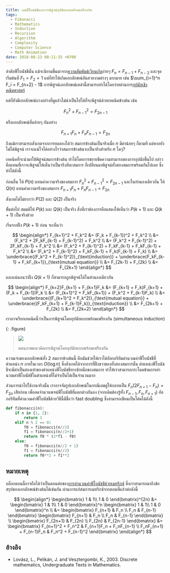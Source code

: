 ```yaml
---
title: เลขฟีโบนัชชีและการพิสูจน์อุปนัยแบบพร้อมเพรียงกัน
tags:
  - Fibonacci
  - Mathematics
  - Induction
  - Recursion
  - Algorithm
  - Complexity
  - Computer Science
  - Math Animation
date: 2018-08-23 08:11:15 +0700
---
```


ลำดับฟีโบนัชชีนั้น แม้จะนิยามขึ้นมาจาก[ความสัมพันธ์เวียนเกิด][recurrence]ง่ายๆ $F_n = F_{n-1} + F_{n-2}$ และจุดเริ่มต้นที่ $F_1 = F_2 = 1$ แต่ก็ทำให้เกิดเอกลักษณ์อันสวยงามต่างๆ มากมาย เช่น $\sum_{i=1}^n F_i = F_{n+2} - 1$ การพิสูจน์เอกลักษณ์เหล่านี้สามารถทำได้โดยง่ายผ่านการ[อุปนัยเชิงคณิตศาสตร์][math induction]

แต่ก็ยังมีเอกลักษณ์บางอย่างที่ดูแล้วไม่น่าเป็นไปได้ที่จะพิสูจน์ด้วยเทคนิคข้างต้น เช่น

$$
F_n^2 + F_{n-1}^2 = F_{2n-1}
$$

หรือเอกลักษณ์ที่คล้ายๆ กันอย่าง

$$
F_{n+1}F_n + F_nF_{n-1} = F_{2n}
$$

ถึงแม้เราสามารถสังเกตจากการทดลองได้ว่า สมการข้างต้นเป็นจริงเมื่อ $n$ มีค่าน้อยๆ ก็ตามที แต่หากยังไม่ได้พิสูจน์ เราจะแน่ใจได้อย่างไรว่าสมการข้างต้นจะเป็นจริงสำหรับ $n$ ใดๆ?

เทคนิคที่จะนำมาใช้พิสูจน์สมการข้างต้น ทำได้โดยการขยายขีดความสามารถของการอุปนัยขึ้นไป กล่าวคือแทนที่เราจะพิสูจน์ให้เห็นว่าเป็นจริงทีละสมการ ก็เปลี่ยนมาพิสูจน์ทั้งสองสมการพร้อมกันไปเลย ซึ่งทำได้ดังนี้

ก่อนอื่น ให้ $P(n)$ แทนค่าความจริงของสมการ $F_n^2 + F_{n-1}^2 = F_{2n-1}$ และในทำนองเดียวกัน ให้ $Q(n)$ แทนค่าความจริงของสมการ $F_{n+1}F_n + F_nF_{n-1} = F_{2n}$

สังเกตได้ไม่ยากว่า $P(2)$ และ $Q(2)$ เป็นจริง

ขั้นต่อไป สมมติให้ $P(k)$ และ $Q(k)$ เป็นจริง สิ่งที่เราต้องการคือแสดงให้เห็นว่า $P(k+1)$ และ $Q(k+1)$ เป็นจริงด้วย

เริ่มจากฝั่ง $P(k+1)$ ก่อน จะเห็นว่า

$$
\begin{align*}
F_{k+1}^2 + F_k^2 &= (F_k + F_{k-1})^2 + F_k^2 \\
                  &= (F_k^2 + 2F_kF_{k-1} + F_{k-1}^2) + F_k^2 \\
                  &= (F_k^2 + F_{k-1}^2) + 2F_kF_{k-1} + F_k^2 \\
                  &= (F_k^2 + F_{k-1}^2) + F_kF_{k-1} + F_kF_{k-1} + F_k^2 \\
                  &= (F_k^2 + F_{k-1}^2) + F_kF_{k-1} + F_k(F_{k-1} + F_k) \\
                  &= \underbrace{(F_k^2 + F_{k-1}^2)}_{\text{induction}} + \underbrace{F_kF_{k-1} + F_kF_{k+1}}_{\text{mutual equation}} \\
                  &= F_{2k-1} + F_{2k} \\
                  &= F_{2k+1}
\end{align*}
$$

และแน่นอนว่าฝั่ง $Q(k+1)$ ก็สามารถถูกพิสูจน์ได้ในทำนองเดียวกัน

$$
\begin{align*}
F_{k+2}F_{k+1} + F_{k+1}F_k &= (F_{k+1} + F_k)F_{k+1} + (F_k + F_{k-1})F_k \\
                            &= (F_{k+1}^2 + F_kF_{k+1}) + (F_k^2 + F_{k-1}F_k) \\
                            &= \underbrace{(F_{k+1}^2 + F_k^2)}_{\text{mutual equation}} + \underbrace{(F_kF_{k+1} + F_{k-1}F_k)}_{\text{induction}} \\
                            &= F_{2k+1} + F_{2k} \\
                            &= F_{2k+2}
\end{align*}
$$

เราอาจเรียกเทคนิคนี้ว่าเป็นการพิสูจน์โดยอุปนัยแบบพร้อมเพรียงกัน (simultaneous induction)

{: .figure}
> ![](/images/math/simultaneous-induction.gif)
>
> แผนภาพแนวคิดการพิสูจน์โดยอุปนัยแบบพร้อมเพรียงกัน

ความเจ๋งของเอกลักษณ์ทั้ง 2 สมการข้างต้นนี้ คือมันช่วยให้เราได้อัลกอริทึมคำนวณค่าฟีโบนัชชีที่ตำแหน่ง $n$ ภายในเวลา $O(\log n)$ ซึ่งสังเกตได้จากการที่ฝั่งขวาของทั้งสองสมการนั้น ตำแหน่งฟีโบนัชชีจะมีค่าเป็นสองเท่าของตำแหน่งฟีโบนัชชีทางซ้ายมือของสมการ ทำให้เราสามารถกระโดดข้ามการคำนวณค่าฟีโบนัชชีในตำแหน่งที่ไม่จำเป็นได้เป็นจำนวนมาก

ส่วนการนำไปใช้งานจริงนั้น เราอาจจัดรูปเอกลักษณ์ในกรณีเลขคู่ให้กลายเป็น $F_n(2F_{n+1} - F_n) = F_{2n}$ เสียก่อน เพื่อลดจำนวนพจน์ฟีโบนัชชีที่แตกต่างกันลง (จากเดิมต้องรู้ทั้ง $F_{n-1}, F_n, F_{n+1}$) อัลกอริทึมที่คำนวณค่าฟีโบนัชชีด้วยวิธีนี้มีชื่อว่า fast doubling ซึ่งสามารถเขียนเป็นโค้ดได้ดังนี้

``` python
def fibonacci(n):
    if n in {1, 2}:
        return 1
    elif n % 2 == 0:
        f0 = fibonacci(n//2)
        f1 = fibonacci(n//2+1)
        return f0 * (2*f1 - f0)
    else:
        f0 = fibonacci(n//2 + 1)
        f1 = fibonacci(n//2)
        return f0**2 + f1**2
```

## หมายเหตุ

บล็อกตอนนี้อาจถือได้ว่าเป็นตอนต่อของ[การคำนวณค่าฟิโบนัชชีด้วยเมทริกซ์][fast fibonacci matrix] ซึ่งเราสามารถมาถึงข้อสรุปของเอกลักษณ์ข้างต้นได้เช่นกัน ผ่านการแก้สมการเมทริกซ์จากตอนที่แล้วต่อดังนี้

$$
\begin{align*}
\begin{bmatrix}
1 & 1\\
1 & 0
\end{bmatrix}^{2n}
    &=
        \begin{bmatrix}
        1 & 1\\
        1 & 0
        \end{bmatrix}^n
        \begin{bmatrix}
        1 & 1\\
        1 & 0
        \end{bmatrix}^n \\
    &= \begin{bmatrix}
       F_{n+1} & F_n \\
       F_n     & F_{n-1}
       \end{bmatrix}
       \begin{bmatrix}
       F_{n+1} & F_n \\
       F_n     & F_{n-1}
       \end{bmatrix} \\
\begin{bmatrix}
F_{2n+1} & F_{2n} \\
F_{2n}   & F_{2n-1}
\end{bmatrix}
    &= \begin{bmatrix}
       F_{n+1}^2 + F_n^2       & F_{n+1}F_n + F_nF_{n-1} \\
       F_nF_{n+1} + F_{n-1}F_n & F_n^2 + F_{n-1}^2
       \end{bmatrix}
\end{align*}
$$


## อ้างอิง

- Lovász, L., Pelikán, J. and Vesztergombi, K., 2003. Discrete mathematics, Undergraduate Texts in Mathematics.


[fast fibonacci matrix]: /2017/11/10/fast-fibonacci-with-matrix.html

[recurrence]: //en.wikipedia.org/wiki/Recurrence_relation
[math induction]: //en.wikipedia.org/wiki/Mathematical_induction
